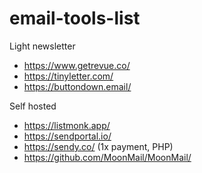# email-tools-list

Light newsletter

- https://www.getrevue.co/
- https://tinyletter.com/
- https://buttondown.email/

Self hosted

- https://listmonk.app/
- https://sendportal.io/
- https://sendy.co/ (1x payment, PHP)
- https://github.com/MoonMail/MoonMail/
